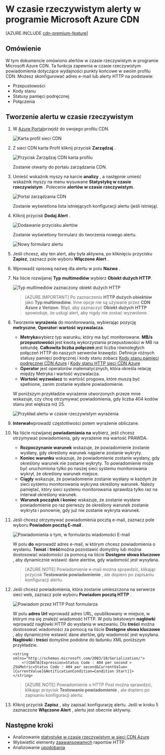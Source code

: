 <properties
    pageTitle="Alerty w czasie rzeczywistym Azure CDN | Microsoft Azure"
    description="W czasie rzeczywistym alerty w programie Microsoft Azure CDN. Alerty w czasie rzeczywistym stanowią powiadomienia dotyczące wydajności punkty końcowe w swoim profilu CDN."
    services="cdn"
    documentationCenter=""
    authors="camsoper"
    manager="erikre"
    editor=""/>

<tags
    ms.service="cdn"
    ms.workload="tbd"
    ms.tgt_pltfrm="na"
    ms.devlang="na"
    ms.topic="article"
    ms.date="07/12/2016"
    ms.author="casoper"/>

# <a name="real-time-alerts-in-microsoft-azure-cdn"></a>W czasie rzeczywistym alerty w programie Microsoft Azure CDN

[AZURE.INCLUDE [cdn-premium-feature](../../includes/cdn-premium-feature.md)]


## <a name="overview"></a>Omówienie

W tym dokumencie omówiono alertów w czasie rzeczywistym w programie Microsoft Azure CDN. Ta funkcja zapewnia w czasie rzeczywistym powiadomienia dotyczące wydajności punkty końcowe w swoim profilu CDN.  Możesz skonfigurować adres e-mail lub alerty HTTP na podstawie:

* Przepustowości
* Kody stanu
* Statusy pamięci podręcznej
* Połączenia

## <a name="creating-a-real-time-alert"></a>Tworzenie alertu w czasie rzeczywistym

1. W [Azure Portal](https://portal.azure.com)przejdź do swojego profilu CDN.

    ![Karta profil sieci CDN](./media/cdn-real-time-alerts/cdn-profile-blade.png)

2. Z sieci CDN karta Profil kliknij przycisk **Zarządzaj** .

    ![Przycisk Zarządzaj CDN karta profilu](./media/cdn-real-time-alerts/cdn-manage-btn.png)

    Zostanie otwarty do portalu zarządzania CDN.

3. Umieść wskaźnik myszy na karcie **analizy** , a następnie umieść wskaźnik myszy na menu wysuwane **Statystykę w czasie rzeczywistym** .  Polecenie **alertów w czasie rzeczywistym**.

    ![Portal zarządzania CDN](./media/cdn-real-time-alerts/cdn-premium-portal.png)

    Zostanie wyświetlona lista istniejących konfiguracji alertu (jeśli istnieją).

4. Kliknij przycisk **Dodaj Alert** .

    ![Dodawanie przycisku alertów](./media/cdn-real-time-alerts/cdn-add-alert.png)

    Zostanie wyświetlony formularz do tworzenia nowego alertu.

    ![Nowy formularz alertu](./media/cdn-real-time-alerts/cdn-new-alert.png)

5. Jeśli chcesz, aby ten alert, aby była aktywna, po kliknięciu przycisku **Zapisz**, zaznacz pole wyboru **Włączone Alert** .

6. Wprowadź opisową nazwę dla alertu w polu **Nazwa** .

7. Na liście rozwijanej **Typ multimediów** wybierz **Obiekt dużych HTTP**.

    ![Typ multimediów zaznaczony obiekt dużych HTTP](./media/cdn-real-time-alerts/cdn-http-large.png)

    > [AZURE.IMPORTANT] Po zaznaczeniu **HTTP dużych obiektów** jako **Typ multimediów**.  Inne opcje nie są używane przez **CDN Azure z Verizon**.  Błąd, aby zaznaczyć **Obiekt dużych HTTP** spowoduje, że usługi alert, aby nigdy nie zostać wyzwolone.

8. Tworzenie **wyrażenia** do monitorowania, wybierając pozycję **metryczne**, **Operator**i **wartość wyzwalacza**.

    - **Metryka**wybierz typ warunku, który ma być monitorowane.  **MB/s przepustowości** jest kwotą wykorzystania przepustowości w MB na sekundę.  **Całkowita liczba połączeń** jest liczba równoległych połączeń HTTP do naszych serwerów krawędzi.  Definicje różnych statusy pamięci podręcznej i kody stanu zobacz [Kody stanu pamięci podręcznej CDN Azure](https://msdn.microsoft.com/library/mt759237.aspx) i [Kody stanu HTTP sieci CDN Azure](https://msdn.microsoft.com/library/mt759238.aspx)
    - **Operator** jest operatorów matematycznych, która określa relację między Metryka i wartość wyzwalacza.
    - **Wartość wyzwalacz** to wartość progowa, które muszą być spełnione, zanim zostanie wysłane powiadomienie.

    W poniższym przykładzie wyrażenie utworzonych przeze mnie wskazuje, czy chcę otrzymywać powiadomienia, gdy liczba 404 kodów stanu jest większa niż 25.

    ![Przykład alertu w czasie rzeczywistym wyrażenia](./media/cdn-real-time-alerts/cdn-expression.png)

9. **Interwał**wprowadź częstotliwości potem wyrażenie obliczane.

10. Na liście rozwijanej **powiadamiania na** wybierz, jeśli chcesz otrzymywać powiadomienia, gdy wyrażenie ma wartość PRAWDA.
    
    - **Rozpoczynanie warunek** wskazuje, że powiadomienie zostanie wysłany, gdy określony warunek najpierw zostanie wykryty.
    - **Koniec warunku** wskazuje, że powiadomienie zostanie wysłany, gdy określony warunek nie zostanie wykryty. To powiadomienie może być uruchomiona tylko po naszej sieci systemu monitorowania wykrył, że określony warunek miejsce.
    - **Ciągły** wskazuje, że powiadomienie zostanie wysłany w każdym że sieci systemu monitorowania wykrywa określony warunek. Należy pamiętać, który sieci systemu monitorowania sprawdza tylko raz na interwał określony warunek.
    - **Warunek początek i koniec** wskazuje, że zostanie wysłane powiadomienie po raz pierwszy że określony warunek zostanie wykryta i ponownie, gdy już nie zostanie wykryta warunek.

11. Jeśli chcesz otrzymywać powiadomienia pocztą e-mail, zaznacz pole wyboru **Powiadom pocztą E-mail** .  

    ![Powiadomienia o tym, w formularzu wiadomości E-mail](./media/cdn-real-time-alerts/cdn-notify-email.png)
    
    W polu **do** wprowadź adres e-mail, w którym chcesz powiadomienia o wysłaniu. **Temat** i **treść**można pozostawić domyślny lub można dostosować wiadomości za pomocą na liście **Dostępne słowa kluczowe** , aby dynamicznie wstawić dane alertów, gdy wiadomość jest wysyłana.

    > [AZURE.NOTE] Powiadomienie e-mail można sprawdzić, klikając przycisk **Testowanie powiadomienie** , ale dopiero po zapisaniu konfiguracji alertu.

12. Jeśli chcesz powiadomienia, która zostanie umieszczona na serwerze sieci web, zaznacz pole wyboru **Powiadom pocztą HTTP** .

    ![Powiadom przez HTTP Post formularza](./media/cdn-real-time-alerts/cdn-notify-http.png)

    W polu **adres Url** wprowadź adres URL, opublikowany w miejsce, w którym ma się znaleźć wiadomość HTTP. W polu tekstowym **nagłówki** wprowadź nagłówki HTTP do wysłania w wezwaniu.  Dla **treści** można dostosować wiadomości za pomocą na liście **Dostępne słowa kluczowe** , aby dynamicznie wstawić dane alertów, gdy wiadomość jest wysyłana.  **Nagłówki** i **treści** domyślne podobne do ładunku XML poniższym przykładzie.

    ```
    <string xmlns="http://schemas.microsoft.com/2003/10/Serialization/">
        <![CDATA[Expression=Status Code : 404 per second > 25&Metric=Status Code : 404 per second&CurrentValue=[CurrentValue]&NotificationCondition=Condition Start]]>
    </string>
    ```

    > [AZURE.NOTE] Powiadomienie o HTTP Post można sprawdzić, klikając przycisk **Testowanie powiadomienie** , ale dopiero po zapisaniu konfiguracji alertu.

13. Kliknij przycisk **Zapisz** , aby zapisać konfigurację alertu.  Jeśli w kroku 5 zaznaczone **Włączone Alert** , alertu jest obecnie aktywny.

## <a name="next-steps"></a>Następne kroki

- Analizowanie [statystykę w czasie rzeczywistym w sieci CDN Azure](cdn-real-time-stats.md)
- Wyświetlić elementy [zaawansowanych](cdn-advanced-http-reports.md) raportów HTTP
- Analizowanie [upodobania](cdn-analyze-usage-patterns.md)

